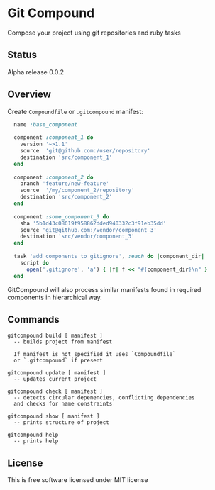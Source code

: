 # Git Compound

Compose your project using git repositories and ruby tasks

## Status

Alpha release 0.0.2

## Overview

Create `Compoundfile` or `.gitcompound` manifest:

```ruby
  name :base_component
  
  component :component_1 do
    version '~>1.1'
    source  'git@github.com:/user/repository'
    destination 'src/component_1'
  end
  
  component :component_2 do
    branch 'feature/new-feature'
    source  '/my/component_2/repository'
    destination 'src/component_2'
  end
  
  component :some_component_3 do
    sha '5b1d43c08619f958862dded940332c3f91eb35dd'
    source 'git@github.com:/vendor/component_3'
    destination 'src/vendor/component_3'
  end
  
  task 'add components to gitignore', :each do |component_dir|
    script do
      open('.gitignore', 'a') { |f| f << "#{component_dir}\n" }
  end
```

GitCompound will also process similar manifests found in required components in hierarchical way.

## Commands

    gitcompound build [ manifest ]
      -- builds project from manifest

      If manifest is not specified it uses `Compoundfile`
      or `.gitcompound` if present

    gitcompound update [ manifest ]
      -- updates current project

    gitcompound check [ manifest ]
      -- detects circular depenencies, conflicting dependencies
      and checks for name constraints

    gitcompound show [ manifest ]
      -- prints structure of project

    gitcompound help
      -- prints help

## License

This is free software licensed under MIT license
